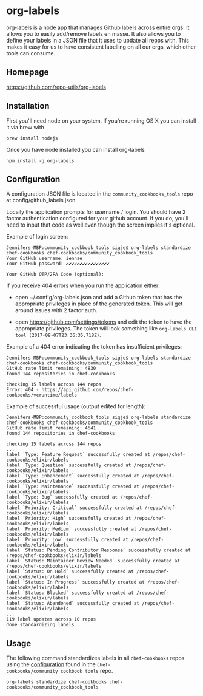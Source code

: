 # org-labels

org-labels is a node app that manages Github labels across entire orgs. It allows you to easily add/remove labels en masse. It also allows you to define your labels in a JSON file that it uses to update all repos with. This makes it easy for us to have consistent labelling on all our orgs, which other tools can consume.

## Homepage

<https://github.com/repo-utils/org-labels>

## Installation

First you'll need node on your system. If you're running OS X you can install it via brew with

```
brew install nodejs
```

Once you have node installed you can install org-labels

```
npm install -g org-labels
```

## Configuration

A configuration JSON file is located in the `community_cookbooks_tools` repo at config/github_labels.json

Locally the application prompts for username / login. You should have 2 factor authentication configured for your github account. If you do, you'll need to input that code as well even though the screen implies it's optional.

Example of login screen:

```
Jennifers-MBP:community_cookbook_tools sigje$ org-labels standardize chef-cookbooks chef-cookbooks/community_cookbook_tools
Your GitHub username: iennae
Your GitHub password: ✔✔✔✔✔✔✔✔✔✔✔✔✔✔✔✔

Your GitHub OTP/2FA Code (optional):
```

If you receive 404 errors when you run the application either:

* open ~/.config/org-labels.json and add a Github token that has the appropriate privileges in place of the generated token. This will get around issues with 2 factor auth.

* open <https://github.com/settings/tokens> and edit the token to have the appropriate privileges. The token will look something like `org-labels CLI tool (2017-09-07T23:36:35.718Z)`.

Example of a 404 error indicating the token has insufficient privileges:

```
Jennifers-MBP:community_cookbook_tools sigje$ org-labels standardize chef-cookbooks chef-cookbooks/community_cookbook_tools
GitHub rate limit remaining: 4830
found 144 repositories in chef-cookbooks

checking 15 labels across 144 repos
Error: 404 - https://api.github.com/repos/chef-cookbooks/vcruntime/labels
```

Example of successful usage (output edited for length):

```
Jennifers-MBP:community_cookbook_tools sigje$ org-labels standardize chef-cookbooks chef-cookbooks/community_cookbook_tools
GitHub rate limit remaining: 4641
found 144 repositories in chef-cookbooks

checking 15 labels across 144 repos
...
label `Type: Feature Request` successfully created at /repos/chef-cookbooks/elixir/labels
label `Type: Question` successfully created at /repos/chef-cookbooks/elixir/labels
label `Type: Enhancement` successfully created at /repos/chef-cookbooks/elixir/labels
label `Type: Maintenance` successfully created at /repos/chef-cookbooks/elixir/labels
label `Type: Bug` successfully created at /repos/chef-cookbooks/elixir/labels
label `Priority: Critical` successfully created at /repos/chef-cookbooks/elixir/labels
label `Priority: High` successfully created at /repos/chef-cookbooks/elixir/labels
label `Priority: Medium` successfully created at /repos/chef-cookbooks/elixir/labels
label `Priority: Low` successfully created at /repos/chef-cookbooks/elixir/labels
label `Status: Pending Contributor Response` successfully created at /repos/chef-cookbooks/elixir/labels
label `Status: Maintainer Review Needed` successfully created at /repos/chef-cookbooks/elixir/labels
label `Status: On Hold` successfully created at /repos/chef-cookbooks/elixir/labels
label `Status: In Progress` successfully created at /repos/chef-cookbooks/elixir/labels
label `Status: Blocked` successfully created at /repos/chef-cookbooks/elixir/labels
label `Status: Abandoned` successfully created at /repos/chef-cookbooks/elixir/labels
...
119 label updates across 10 repos
done standardizing labels

```

## Usage

The following command standardizes labels in all `chef-cookbooks` repos using the [configuration](https://github.com/chef-cookbooks/community_cookbook_tools/blob/master/config/github_labels.json) found in the `chef-cookbooks/community_cookbook_tools` repo. 

```
org-labels standardize chef-cookbooks chef-cookbooks/community_cookbook_tools
```
